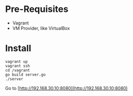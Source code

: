 # Pre-Requisites
* Vagrant
* VM Provider, like VirtualBox

# Install
````
vagrant up
vagrant ssh
cd /vagrant
go build server.go
./server
````

Go to [http://192.168.30.10:8080](http://192.168.30.10:8080)
